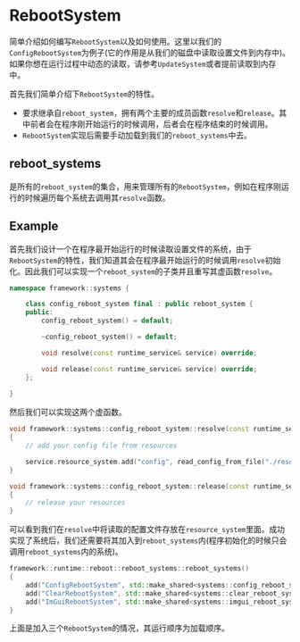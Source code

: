 # RebootSystem

简单介绍如何编写`RebootSystem`以及如何使用。这里以我们的`ConfigRebootSystem`为例子(它的作用是从我们的磁盘中读取设置文件到内存中)。如果你想在运行过程中动态的读取，请参考`UpdateSystem`或者提前读取到内存中。

首先我们简单介绍下`RebootSystem`的特性。

- 要求继承自`reboot_system`，拥有两个主要的成员函数`resolve`和`release`。其中前者会在程序刚开始运行的时候调用，后者会在程序结束的时候调用。
- `RebootSystem`实现后需要手动加载到我们的`reboot_systems`中去。

## reboot_systems

是所有的`reboot_system`的集合，用来管理所有的`RebootSystem`，例如在程序刚运行的时候遍历每个系统去调用其`resolve`函数。

## Example

首先我们设计一个在程序最开始运行的时候读取设置文件的系统，由于`RebootSystem`的特性，我们知道其会在程序最开始运行的时候调用`resolve`初始化。因此我们可以实现一个`reboot_system`的子类并且重写其虚函数`resolve`。

```C++
namespace framework::systems {

	class config_reboot_system final : public reboot_system {
	public:
		config_reboot_system() = default;

		~config_reboot_system() = default;

		void resolve(const runtime_service& service) override;

		void release(const runtime_service& service) override;
	};
	
}
```

然后我们可以实现这两个虚函数。

```C++
void framework::systems::config_reboot_system::resolve(const runtime_service& service)
{
	// add your config file from resources

	service.resource_system.add("config", read_config_from_file("./resources/configs/default_config.json"));
}

void framework::systems::config_reboot_system::release(const runtime_service& service)
{
	// release your resources
}
```

可以看到我们在`resolve`中将读取的配置文件存放在`resource_system`里面。成功实现了系统后，我们还需要将其加入到`reboot_systems`内(程序初始化的时候只会调用`reboot_systems`内的系统)。

```C++
framework::runtime::reboot::reboot_systems::reboot_systems()
{
	add("ConfigRebootSystem", std::make_shared<systems::config_reboot_system>());
	add("ClearRebootSystem", std::make_shared<systems::clear_reboot_system>());
	add("ImGuiRebootSystem", std::make_shared<systems::imgui_reboot_system>());
}
```

上面是加入三个`RebootSystem`的情况，其运行顺序为加载顺序。